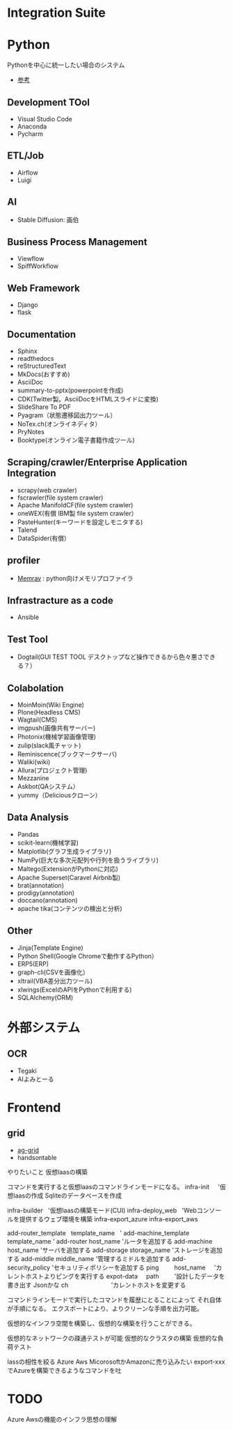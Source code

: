 # Integration Suite

# Python
Pythonを中心に統一したい場合のシステム
- [参考](https://ja.wikipedia.org/wiki/Python%E3%82%92%E4%BD%BF%E3%81%A3%E3%81%A6%E3%81%84%E3%82%8B%E8%A3%BD%E5%93%81%E3%81%82%E3%82%8B%E3%81%84%E3%81%AF%E3%82%BD%E3%83%95%E3%83%88%E3%82%A6%E3%82%A7%E3%82%A2%E3%81%AE%E4%B8%80%E8%A6%A7)

## Development TOol
- Visual Studio Code
- Anaconda
- Pycharm


## ETL/Job
- Airflow
- Luigi

## AI

- Stable Diffusion: 画伯

## Business Process Management
- Viewflow
- SpiffWorkflow

## Web Framework
- Django
- flask

## Documentation
- Sphinx
- readthedocs
- reStructuredText
- MkDocs(おすすめ)
- AsciiDoc
- summary-to-pptx(powerpointを作成)
- CDK(Twitter製。AsciiDocをHTMLスライドに変換)
- SlideShare To PDF
- Pyagram（状態遷移図出力ツール）
- NoTex.ch(オンライネディタ）
- PryNotes
- Booktype(オンライン電子書籍作成ツール)

## Scraping/crawler/Enterprise Application Integration
- scrapy(web crawler)
- fscrawler(file system crawler)
- Apache ManifoldCF(file system crawler)
- oneWEX(有償 IBM製 file system crawler）
- PasteHunter(キーワードを設定しモニタする)
- Talend
- DataSpider(有償）

## profiler

- [Memray](https://github.com/bloomberg/memray) : python向けメモリプロファイラ

## Infrastracture as a code
- Ansible

## Test Tool
- Dogtail(GUI TEST TOOL デスクトップなど操作できるから色々悪さできる？）

## Colabolation
- MoinMoin(Wiki Engine)
- Plone(Headless CMS)
- Wagtail(CMS)
- imgpush(画像共有サーバー)
- Photonix(機械学習画像管理)
- zulip(slack風チャット)
- Reminiscence(ブックマークサーバ)
- Waliki(wiki)
- Allura(プロジェクト管理)
- Mezzanine
- Askbot(QAシステム）
- yummy（Deliciousクローン）


## Data Analysis
- Pandas
- scikit-learn(機械学習)
- Matplotlib(グラフ生成ライブラリ)
- NumPy(巨大な多次元配列や行列を扱うライブラリ)
- Maltego(ExtensionがPythonに対応)
- Apache Superset(Caravel Airbnb製)
- brat(annotation)
- prodigy(annotation)
- doccano(annotation)
- apache tika(コンテンツの検出と分析)


## Other
- Jinja(Template Engine)
- Python Shell(Google Chromeで動作するPython）
- ERP5(ERP)
- graph-cli(CSVを画像化）
- xltrail(VBA差分出力ツール)
- xlwings(ExcelのAPIをPythonで利用する)
- SQLAlchemy(ORM)

# 外部システム

## OCR
- Tegaki
- AIよみとーる



# Frontend

## grid
- [ag-grid](https://www.ag-grid.com/example.php#/)
- handsontable

やりたいこと
仮想Iaasの構築

コマンドを実行すると仮想Iaasのコマンドラインモードになる。
infra-init      '仮想Iaasの作成
  Sqliteのデータベースを作成

infra-builder   '仮想Iaasの構築モード(CUI)
infra-deploy_web    'Webコンソールを提供するウェブ環境を構築
infra-export_azure
infra-export_aws

add-router_template   template_name   '
add-machine_template   template_name    '
add-router    host_name     'ルータを追加する
add-machine   host_name     'サーバを追加する
add-storage   storage_name  'ストレージを追加する
add-middle    middle_name   '管理するミドルを追加する
add-security_policy         'セキュリティポリシーを追加する
ping          host_name     'カレントホストよりピングを実行する
expot-data      path          '設計したデータを書き出す Jsonかな
ch                          'カレントホストを変更する

コマンドラインモードで実行したコマンドを履歴にとることによって
それ自体が手順になる。
エクスポートにより、よりクリーンな手順を出力可能。


仮想的なインフラ空間を構築し、仮想的な構築を行うことができる。

仮想的なネットワークの疎通テストが可能
仮想的なクラスタの構築
仮想的な負荷テスト

Iassの相性を絞る
Azure Aws
MicorosoftかAmazonに売り込みたい
export-xxxでAzureを構築できるようなコマンドを吐

# TODO
Azure Awsの機能のインフラ思想の理解


